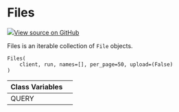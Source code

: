 # Files

[![](https://www.tensorflow.org/images/GitHub-Mark-32px.png)View source on GitHub](https://www.github.com/wandb/client/tree/7bbc4a4eac8eeb2bf37a62ce519e0de61c67eadf/wandb/apis/public.py#L1570-L1633)

Files is an iterable collection of `File` objects.

```text
Files(
    client, run, names=[], per_page=50, upload=(False)
)
```

| Class Variables |  |
| :--- | :--- |
|  QUERY |  |

